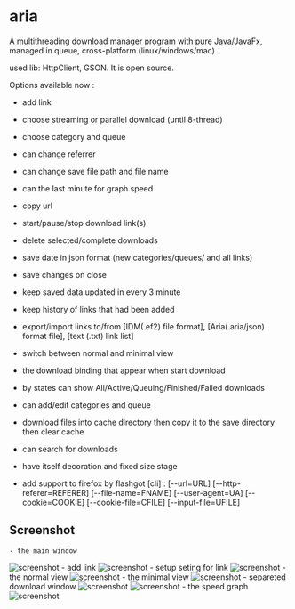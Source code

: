 aria
====

A multithreading download manager program with pure Java/JavaFx,
  managed in queue, cross-platform (linux/windows/mac).

used lib: HttpClient, GSON.
It is open source.

Options available now :
  - add link
  - choose streaming or parallel download (until 8-thread)
  - choose category and queue
  - can change referrer
  - can change save file path and file name
  - can the last minute for graph speed
  - copy url
   
  - start/pause/stop download link(s)
  - delete selected/complete downloads
   
  - save date in json format (new categories/queues/ and all links)
  - save changes on close
  - keep saved data updated in every  3 minute 
  - keep history of links that had been added
  - export/import links to/from [IDM(.ef2) file format], [Aria(.aria/json) format file], [text (.txt) link list]
   
  - switch between  normal and minimal view
  - the download binding that appear when start download 
  - by states can show All/Active/Queuing/Finished/Failed downloads
  - can add/edit categories and queue 
  
  - download files into cache directory then copy it to the save directory then clear cache
  
  - can search for downloads
  - have itself decoration and fixed size stage
  
  - add support to firefox by flashgot [cli] :
	[--url=URL] [--http-referer=REFERER] [--file-name=FNAME] 
	[--user-agent=UA] [--cookie=COOKIE] [--cookie-file=CFILE] [--input-file=UFILE]


## Screenshot 
	- the main window
![screenshot](https://github.com/salemebo/aria/blob/master/img/aria01.png)
	- add link
![screenshot](https://github.com/salemebo/aria/blob/master/img/aria02.png)
	- setup seting for link 
![screenshot](https://github.com/salemebo/aria/blob/master/img/aria03.png)
	- the normal view
![screenshot](https://github.com/salemebo/aria/blob/master/img/aria04.png)
	- the minimal view
![screenshot](https://github.com/salemebo/aria/blob/master/img/aria05.png)
	- separeted download window
![screenshot](https://github.com/salemebo/aria/blob/master/img/aria06.png)
![screenshot](https://github.com/salemebo/aria/blob/master/img/aria07.png)
	- the speed graph
![screenshot](https://github.com/salemebo/aria/blob/master/img/aria08.png) 
